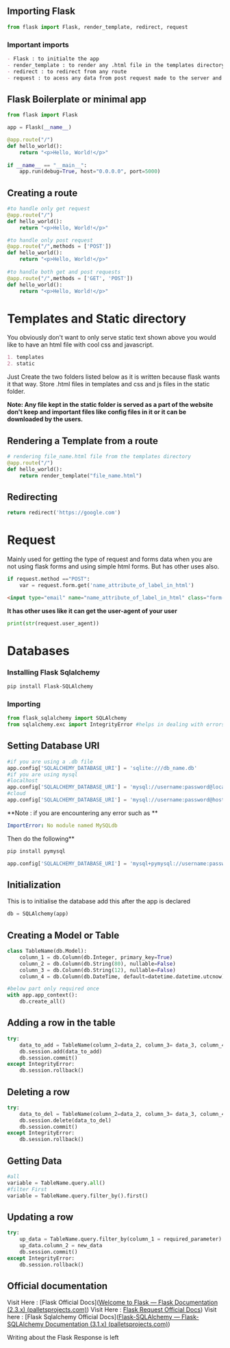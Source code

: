 ## Importing Flask
```python
from flask import Flask, render_template, redirect, request
```

### Important imports
```markdown
- Flask : to initialte the app
- render_template : to render any .html file in the templates directory
- redirect : to redirect from any route
- request : to acess any data from post request made to the server and other things.
```

## Flask Boilerplate or minimal app
```python
from flask import Flask

app = Flask(__name__)

@app.route("/")
def hello_world():
    return "<p>Hello, World!</p>"
    
if __name__ == "__main__":
	app.run(debug=True, host="0.0.0.0", port=5000)
```

## Creating a route
```python
#to handle only get request
@app.route("/")
def hello_world():
    return "<p>Hello, World!</p>"

#to handle only post request
@app.route("/",methods = ['POST'])
def hello_world():
    return "<p>Hello, World!</p>"
    
#to handle both get and post requests
@app.route("/",methods = ['GET', 'POST'])
def hello_world():
    return "<p>Hello, World!</p>"
```

# Templates and Static directory
You obviously don't want to only serve static text shown above you would like to have an html file with cool css and javascript.  
```markdown
1. templates
2. static
```
  
Just Create the two folders listed below as it is written because flask wants it that way. Store .html files in templates and css and js files in the static folder.  
  
**Note: Any file kept in the static folder is served as a part of the website don't keep and important files like config files in it or it can be downloaded by the users.**

## Rendering a Template from a route
```python
# rendering file_name.html file from the templates directory
@app.route("/")
def hello_world():
    return render_template("file_name.html")
```

## Redirecting
```python
return redirect('https://google.com')
```

# Request
Mainly used for getting the type of request and forms data when you are not using flask forms and using simple html forms. But has other uses also.
```python
if request.method =="POST":
	var = request.form.get('name_attribute_of_label_in_html')
```

```html
<input type="email" name="name_attribute_of_label_in_html" class="form-control" id="emailid" required autofocus>
```

**It has other uses like it can get the user-agent of your user**
```python
print(str(request.user_agent))
```
# Databases

### Installing Flask Sqlalchemy 

```bash
pip install Flask-SQLAlchemy
```

### Importing 
```python
from flask_sqlalchemy import SQLAlchemy
from sqlalchemy.exc import IntegrityError #helps in dealing with errors
```

## Setting Database URI
```python
#if you are using a .db file
app.config['SQLALCHEMY_DATABASE_URI'] = 'sqlite:///db_name.db'
#if you are using mysql
#localhost
app.config['SQLALCHEMY_DATABASE_URI'] = 'mysql://username:password@localhost/db_name' 
#cloud
app.config['SQLALCHEMY_DATABASE_URI'] = 'mysql://username:password@hostname:port/db_name'
```

**Note : if you are encountering any error such as **
```yaml
ImportError: No module named MySQLdb
``` 
Then do the following**
```bash
pip install pymysql
```

```python
app.config['SQLALCHEMY_DATABASE_URI'] = 'mysql+pymysql://username:password@hostname:port/db_name'
```

## Initialization

This is to initialise the database add this after the app is declared
```python
db = SQLAlchemy(app)
```

## Creating a Model or Table 
```python
class TableName(db.Model): 
    column_1 = db.Column(db.Integer, primary_key=True)
    column_2 = db.Column(db.String(80), nullable=False)
    column_3 = db.Column(db.String(12), nullable=False)
    column_4 = db.Column(db.DateTime, default=datetime.datetime.utcnow)

#below part only required once
with app.app_context():
    db.create_all()
```

## Adding a row in the table

```python
try:
	data_to_add = TableName(column_2=data_2, column_3= data_3, column_4=data_4)
    db.session.add(data_to_add)
    db.session.commit()
except IntegrityError:
	db.session.rollback()
```

## Deleting a row
```python
try:
	data_to_del = TableName(column_2=data_2, column_3= data_3, column_4=data_4)
    db.session.delete(data_to_del)
    db.session.commit()
except IntegrityError:
	db.session.rollback()
```

## Getting Data

```python
#all
variable = TableName.query.all()
#filter First
variable = TableName.query.filter_by().first()
```

## Updating a row
```python
try:
	up_data = TableName.query.filter_by(column_1 = required_parameter).first()
	up_data.column_2 = new_data
    db.session.commit()
except IntegrityError:
	db.session.rollback()
```


## Official documentation
Visit Here : [Flask Official Docs]([Welcome to Flask — Flask Documentation (2.3.x) (palletsprojects.com)](https://flask.palletsprojects.com/en/latest/))
Visit Here : [Flask Request Official Docs](https://tedboy.github.io/flask/generated/generated/flask.Request.html))
Visit here : [Flask Sqlalchemy Official Docs]([Flask-SQLAlchemy — Flask-SQLAlchemy Documentation (3.1.x) (palletsprojects.com)](https://flask-sqlalchemy.palletsprojects.com/en/latest/))

Writing about the Flask Response is left
